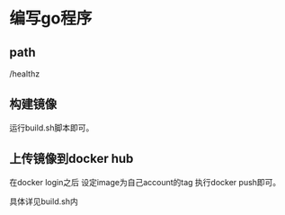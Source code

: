 # 编写go程序

## path
/healthz

## 构建镜像
运行build.sh脚本即可。

## 上传镜像到docker hub
在docker login之后
设定image为自己account的tag
执行docker push即可。

具体详见build.sh内